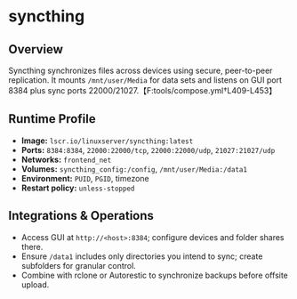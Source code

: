 <!--
title: syncthing
description:
published: true
date: 2025-10-19T08:57:42Z
tags:
editor: markdown
-->

# syncthing

## Overview
Syncthing synchronizes files across devices using secure, peer-to-peer replication. It mounts `/mnt/user/Media` for data sets and listens on GUI port 8384 plus sync ports 22000/21027.【F:tools/compose.yml†L409-L453】

## Runtime Profile
- **Image:** `lscr.io/linuxserver/syncthing:latest`
- **Ports:** `8384:8384`, `22000:22000/tcp`, `22000:22000/udp`, `21027:21027/udp`
- **Networks:** `frontend_net`
- **Volumes:** `syncthing_config:/config`, `/mnt/user/Media:/data1`
- **Environment:** `PUID`, `PGID`, timezone
- **Restart policy:** `unless-stopped`

## Integrations & Operations
- Access GUI at `http://<host>:8384`; configure devices and folder shares there.
- Ensure `/data1` includes only directories you intend to sync; create subfolders for granular control.
- Combine with rclone or Autorestic to synchronize backups before offsite upload.
